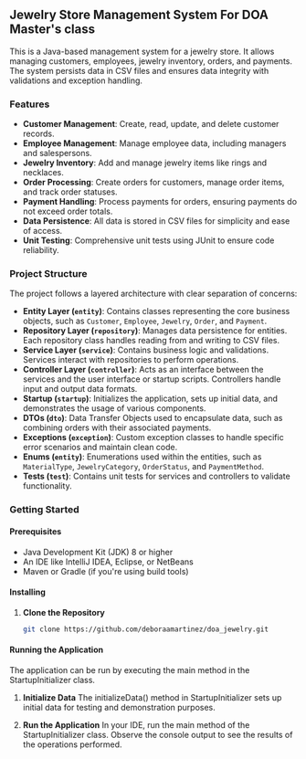 ## Jewelry Store Management System For DOA Master's class

This is a Java-based management system for a jewelry store. It allows managing customers, employees, jewelry inventory, orders, and payments. The system persists data in CSV files and ensures data integrity with validations and exception handling.

### Features

- **Customer Management**: Create, read, update, and delete customer records.
- **Employee Management**: Manage employee data, including managers and salespersons.
- **Jewelry Inventory**: Add and manage jewelry items like rings and necklaces.
- **Order Processing**: Create orders for customers, manage order items, and track order statuses.
- **Payment Handling**: Process payments for orders, ensuring payments do not exceed order totals.
- **Data Persistence**: All data is stored in CSV files for simplicity and ease of access.
- **Unit Testing**: Comprehensive unit tests using JUnit to ensure code reliability.

### Project Structure

The project follows a layered architecture with clear separation of concerns:

- **Entity Layer (`entity`)**: Contains classes representing the core business objects, such as `Customer`, `Employee`, `Jewelry`, `Order`, and `Payment`.
- **Repository Layer (`repository`)**: Manages data persistence for entities. Each repository class handles reading from and writing to CSV files.
- **Service Layer (`service`)**: Contains business logic and validations. Services interact with repositories to perform operations.
- **Controller Layer (`controller`)**: Acts as an interface between the services and the user interface or startup scripts. Controllers handle input and output data formats.
- **Startup (`startup`)**: Initializes the application, sets up initial data, and demonstrates the usage of various components.
- **DTOs (`dto`)**: Data Transfer Objects used to encapsulate data, such as combining orders with their associated payments.
- **Exceptions (`exception`)**: Custom exception classes to handle specific error scenarios and maintain clean code.
- **Enums (`entity`)**: Enumerations used within the entities, such as `MaterialType`, `JewelryCategory`, `OrderStatus`, and `PaymentMethod`.
- **Tests (`test`)**: Contains unit tests for services and controllers to validate functionality.

### Getting Started

#### Prerequisites

- Java Development Kit (JDK) 8 or higher
- An IDE like IntelliJ IDEA, Eclipse, or NetBeans
- Maven or Gradle (if you're using build tools)

#### Installing

1. **Clone the Repository**

   ```bash
   git clone https://github.com/deboraamartinez/doa_jewelry.git
   ```
#### Running the Application

The application can be run by executing the main method in the StartupInitializer class.

1.  **Initialize Data**
The initializeData() method in StartupInitializer sets up initial data for testing and demonstration purposes.

2. **Run the Application**
In your IDE, run the main method of the StartupInitializer class.
Observe the console output to see the results of the operations performed.
